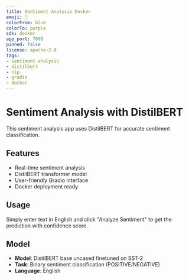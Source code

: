 ```yaml
---
title: Sentiment Analysis Docker
emoji: 🐳
colorFrom: blue
colorTo: purple
sdk: docker
app_port: 7860
pinned: false
license: apache-2.0
tags:
- sentiment-analysis
- distilbert
- nlp
- gradio
- docker
---
```


# Sentiment Analysis with DistilBERT

This sentiment analysis app uses DistilBERT for accurate sentiment classification.

## Features

- Real-time sentiment analysis
- DistilBERT transformer model
- User-friendly Gradio interface
- Docker deployment ready

## Usage

Simply enter text in English and click "Analyze Sentiment" to get the prediction with confidence score.

## Model

- **Model**: DistilBERT base uncased finetuned on SST-2
- **Task**: Binary sentiment classification (POSITIVE/NEGATIVE)
- **Language**: English